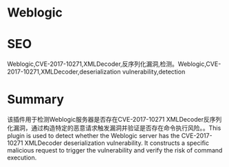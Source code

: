 # Weblogic
# SEO
Weblogic,CVE-2017-10271,XMLDecoder,反序列化漏洞,检测。Weblogic,CVE-2017-10271,XMLDecoder,deserialization vulnerability,detection
# Summary
该插件用于检测Weblogic服务器是否存在CVE-2017-10271 XMLDecoder反序列化漏洞，通过构造特定的恶意请求触发漏洞并验证是否存在命令执行风险。。This plugin is used to detect whether the Weblogic server has the CVE-2017-10271 XMLDecoder deserialization vulnerability. It constructs a specific malicious request to trigger the vulnerability and verify the risk of command execution.
